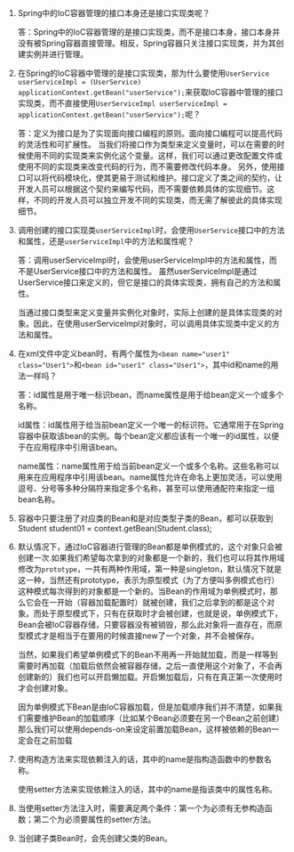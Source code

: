 1. Spring中的IoC容器管理的接口本身还是接口实现类呢？

   答：Spring中的IoC容器管理的是接口实现类，而不是接口本身，接口本身并没有被Spring容器直接管理。相反，Spring容器只关注接口实现类，并为其创建实例并进行管理。
2. 在Spring的IoC容器中管理的是接口实现类，那为什么要使用`UserService userServiceImpl = (UserService) applicationContext.getBean("userService");`来获取IoC容器中管理的接口实现类，而不直接使用`UserServiceImpl userServiceImpl = applicationContext.getBean("userService");`呢？
   
   答：定义为接口是为了实现面向接口编程的原则。面向接口编程可以提高代码的灵活性和可扩展性。 当我们将接口作为类型来定义变量时，可以在需要的时候使用不同的实现类来实例化这个变量。这样，我们可以通过更改配置文件或使用不同的实现类来改变代码的行为，而不需要修改代码本身。 另外，使用接口可以将代码模块化，使其更易于测试和维护。接口定义了类之间的契约，让开发人员可以根据这个契约来编写代码，而不需要依赖具体的实现细节。这样，不同的开发人员可以独立开发不同的实现类，而无需了解彼此的具体实现细节。
3. 调用创建的接口实现类`userServiceImpl`时，会使用`UserService`接口中的方法和属性，还是`userServiceImpl`中的方法和属性呢？

   答：调用userServiceImpl时，会使用userServiceImpl中的方法和属性，而不是UserService接口中的方法和属性。
   虽然userServiceImpl是通过UserService接口来定义的，但它是接口的具体实现类，拥有自己的方法和属性。
   
   当通过接口类型来定义变量并实例化对象时，实际上创建的是具体实现类的对象。因此，在使用userServiceImpl对象时，可以调用具体实现类中定义的方法和属性。
4. 在xml文件中定义bean时，有两个属性为`<bean name="user1" class="User1">`和`<bean id="user1" class="User1">`，其中id和name的用法一样吗？
   
   答：id属性是用于唯一标识bean，而name属性是用于给bean定义一个或多个名称。
   
   id属性：id属性用于给当前bean定义一个唯一的标识符。它通常用于在Spring容器中获取该bean的实例。每个bean定义都应该有一个唯一的id属性，以便于在应用程序中引用该bean。

   name属性：name属性用于给当前bean定义一个或多个名称。这些名称可以用来在应用程序中引用该bean。name属性允许在命名上更加灵活，可以使用逗号、分号等多种分隔符来指定多个名称，甚至可以使用通配符来指定一组bean名称。
5. 容器中只要注册了对应类的Bean和是对应类型子类的Bean，都可以获取到
   Student student01 = context.getBean(Student.class);
6. 默认情况下，通过IoC容器进行管理的Bean都是单例模式的，这个对象只会被创建一次.如果我们希望每次拿到的对象都是一个新的，我们也可以将其作用域修改为`prototype`，一共有两种作用域，第一种是singleton，默认情况下就是这一种，当然还有prototype，表示为原型模式（为了方便叫多例模式也行）这种模式每次得到的对象都是一个新的。当Bean的作用域为单例模式时，那么它会在一开始（容器加载配置时）就被创建，我们之后拿到的都是这个对象。而处于原型模式下，只有在获取时才会被创建，也就是说，单例模式下，Bean会被IoC容器存储，只要容器没有被销毁，那么此对象将一直存在，而原型模式才是相当于在要用的时候直接new了一个对象，并不会被保存。

   当然，如果我们希望单例模式下的Bean不用再一开始就加载，而是一样等到需要时再加载（加载后依然会被容器存储，之后一直使用这个对象了，不会再创建新的）我们也可以开启懒加载。开启懒加载后，只有在真正第一次使用时才会创建对象。

   因为单例模式下Bean是由IoC容器加载，但是加载顺序我们并不清楚，如果我们需要维护Bean的加载顺序（比如某个Bean必须要在另一个Bean之前创建）那么我们可以使用depends-on来设定前置加载Bean，这样被依赖的Bean一定会在之前加载
7. 使用构造方法来实现依赖注入的话，其中的name是指构造函数中的参数名称。

   使用setter方法来实现依赖注入的话，其中的name是指该类中的属性名称。
8. 当使用setter方法注入时，需要满足两个条件：第一个为必须有无参构造函数；第二个为必须要属性的setter方法。
9. 当创建子类Bean时，会先创建父类的Bean。